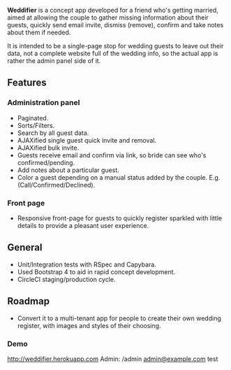 **Weddifier** is a concept app developed for a friend who's getting married, aimed at allowing the couple to gather missing information about their guests, quickly send email invite, dismiss (remove), confirm and take notes about them if needed.

It is intended to be a single-page stop for wedding guests to leave out their data, not a complete website full of the wedding info, so the actual app is rather the admin panel side of it.

## Features

### Administration panel

* Paginated.
* Sorts/Filters.
* Search by all guest data.
* AJAXified single guest quick invite and removal.
* AJAXified bulk invite.
* Guests receive email and confirm via link, so bride can see who's confirmed/pending.
* Add notes about a particular guest.
* Color a guest depending on a manual status added by the couple. E.g. (Call/Confirmed/Declined).

### Front page

 * Responsive front-page for guests to quickly register sparkled with little details to provide a pleasant user experience.

## General

* Unit/Integration tests with RSpec and Capybara.
* Used Bootstrap 4 to aid in rapid concept development.
* CircleCI staging/production cycle.

## Roadmap

* Convert it to a multi-tenant app for people to create their own wedding register, with images and styles of their choosing.

### Demo

http://weddifier.herokuapp.com
Admin: /admin
admin@example.com
test
